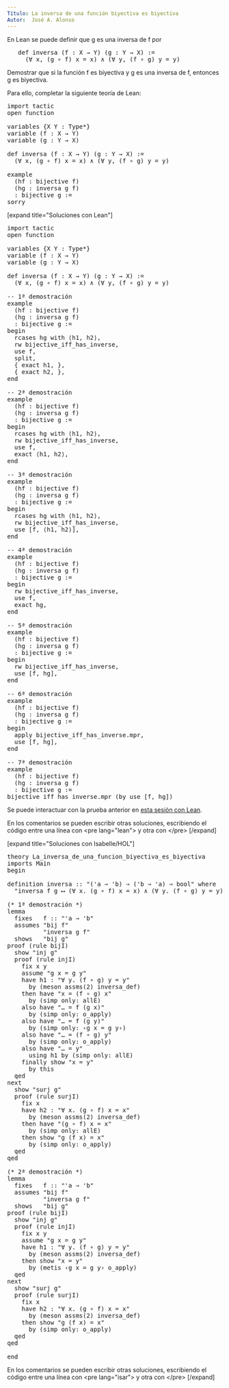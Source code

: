 ```yaml
---
Título: La inversa de una función biyectiva es biyectiva
Autor:  José A. Alonso
---
```


En Lean se puede definir que g es una inversa de f por
<pre lang="text">
   def inversa (f : X → Y) (g : Y → X) :=
     (∀ x, (g ∘ f) x = x) ∧ (∀ y, (f ∘ g) y = y)
</pre>

Demostrar que si la función f es biyectiva y g es una inversa de f, entonces g es biyectiva.

Para ello, completar la siguiente teoría de Lean:

<pre lang="lean">
import tactic
open function

variables {X Y : Type*}
variable (f : X → Y)
variable (g : Y → X)

def inversa (f : X → Y) (g : Y → X) :=
  (∀ x, (g ∘ f) x = x) ∧ (∀ y, (f ∘ g) y = y)

example
  (hf : bijective f)
  (hg : inversa g f)
  : bijective g :=
sorry
</pre>

[expand title="Soluciones con Lean"]

<pre lang="lean">
import tactic
open function

variables {X Y : Type*}
variable (f : X → Y)
variable (g : Y → X)

def inversa (f : X → Y) (g : Y → X) :=
  (∀ x, (g ∘ f) x = x) ∧ (∀ y, (f ∘ g) y = y)

-- 1ª demostración
example
  (hf : bijective f)
  (hg : inversa g f)
  : bijective g :=
begin
  rcases hg with ⟨h1, h2⟩,
  rw bijective_iff_has_inverse,
  use f,
  split,
  { exact h1, },
  { exact h2, },
end

-- 2ª demostración
example
  (hf : bijective f)
  (hg : inversa g f)
  : bijective g :=
begin
  rcases hg with ⟨h1, h2⟩,
  rw bijective_iff_has_inverse,
  use f,
  exact ⟨h1, h2⟩,
end

-- 3ª demostración
example
  (hf : bijective f)
  (hg : inversa g f)
  : bijective g :=
begin
  rcases hg with ⟨h1, h2⟩,
  rw bijective_iff_has_inverse,
  use [f, ⟨h1, h2⟩],
end

-- 4ª demostración
example
  (hf : bijective f)
  (hg : inversa g f)
  : bijective g :=
begin
  rw bijective_iff_has_inverse,
  use f,
  exact hg,
end

-- 5ª demostración
example
  (hf : bijective f)
  (hg : inversa g f)
  : bijective g :=
begin
  rw bijective_iff_has_inverse,
  use [f, hg],
end

-- 6ª demostración
example
  (hf : bijective f)
  (hg : inversa g f)
  : bijective g :=
begin
  apply bijective_iff_has_inverse.mpr,
  use [f, hg],
end

-- 7ª demostración
example
  (hf : bijective f)
  (hg : inversa g f)
  : bijective g :=
bijective_iff_has_inverse.mpr (by use [f, hg])
</pre>

Se puede interactuar con la prueba anterior en <a href="https://leanprover-community.github.io/lean-web-editor/#url=https://raw.githubusercontent.com/jaalonso/Calculemus/main/src/La_inversa_de_una_funcion_biyectiva_es_biyectiva.lean" rel="noopener noreferrer" target="_blank">esta sesión con Lean</a>.

En los comentarios se pueden escribir otras soluciones, escribiendo el código entre una línea con &#60;pre lang=&quot;lean&quot;&#62; y otra con &#60;/pre&#62;
[/expand]

[expand title="Soluciones con Isabelle/HOL"]

<pre lang="isar">
theory La_inversa_de_una_funcion_biyectiva_es_biyectiva
imports Main
begin

definition inversa :: "('a ⇒ 'b) ⇒ ('b ⇒ 'a) ⇒ bool" where
  "inversa f g ⟷ (∀ x. (g ∘ f) x = x) ∧ (∀ y. (f ∘ g) y = y)"

(* 1ª demostración *)
lemma
  fixes   f :: "'a ⇒ 'b"
  assumes "bij f"
          "inversa g f"
  shows   "bij g"
proof (rule bijI)
  show "inj g"
  proof (rule injI)
    fix x y
    assume "g x = g y"
    have h1 : "∀ y. (f ∘ g) y = y"
      by (meson assms(2) inversa_def)
    then have "x = (f ∘ g) x"
      by (simp only: allE)
    also have "… = f (g x)"
      by (simp only: o_apply)
    also have "… = f (g y)"
      by (simp only: ‹g x = g y›)
    also have "… = (f ∘ g) y"
      by (simp only: o_apply)
    also have "… = y"
      using h1 by (simp only: allE)
    finally show "x = y"
      by this
  qed
next
  show "surj g"
  proof (rule surjI)
    fix x
    have h2 : "∀ x. (g ∘ f) x = x"
      by (meson assms(2) inversa_def)
    then have "(g ∘ f) x = x"
      by (simp only: allE)
    then show "g (f x) = x"
      by (simp only: o_apply)
  qed
qed

(* 2ª demostración *)
lemma
  fixes   f :: "'a ⇒ 'b"
  assumes "bij f"
          "inversa g f"
  shows   "bij g"
proof (rule bijI)
  show "inj g"
  proof (rule injI)
    fix x y
    assume "g x = g y"
    have h1 : "∀ y. (f ∘ g) y = y"
      by (meson assms(2) inversa_def)
    then show "x = y"
      by (metis ‹g x = g y› o_apply)
  qed
next
  show "surj g"
  proof (rule surjI)
    fix x
    have h2 : "∀ x. (g ∘ f) x = x"
      by (meson assms(2) inversa_def)
    then show "g (f x) = x"
      by (simp only: o_apply)
  qed
qed

end
</pre>

En los comentarios se pueden escribir otras soluciones, escribiendo el código entre una línea con &#60;pre lang=&quot;isar&quot;&#62; y otra con &#60;/pre&#62;
[/expand]
